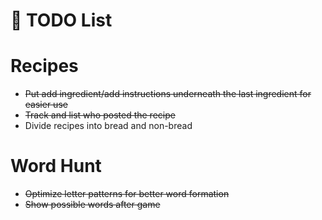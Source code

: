 # 📝 TODO List

# Recipes
- ~~Put add ingredient/add instructions underneath the last ingredient for easier use~~
- ~~Track and list who posted the recipe~~
- Divide recipes into bread and non-bread

# Word Hunt
- ~~Optimize letter patterns for better word formation~~
- ~~Show possible words after game~~